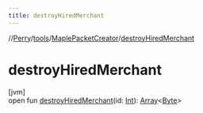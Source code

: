 ```yaml
---
title: destroyHiredMerchant
---
```

//[Perry](../../../index.html)/[tools](../index.html)/[MaplePacketCreator](index.html)/[destroyHiredMerchant](destroy-hired-merchant.html)



# destroyHiredMerchant



[jvm]\
open fun [destroyHiredMerchant](destroy-hired-merchant.html)(id: [Int](https://kotlinlang.org/api/latest/jvm/stdlib/kotlin/-int/index.html)): [Array](https://kotlinlang.org/api/latest/jvm/stdlib/kotlin/-array/index.html)<[Byte](https://kotlinlang.org/api/latest/jvm/stdlib/kotlin/-byte/index.html)>




